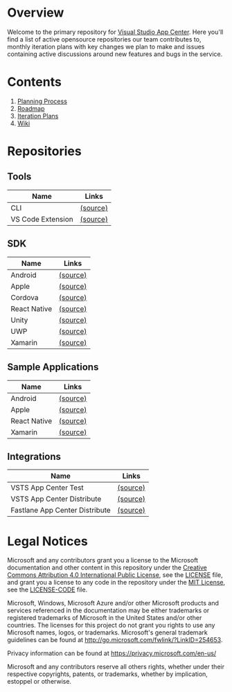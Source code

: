 # Overview
Welcome to the primary repository for [Visual Studio App Center](https://appcenter.ms). Here you'll find a list of active opensource repositories our team contributes to, monthly iteration plans with key changes we plan to make and issues containing active discussions around new features and bugs in the service.

# Contents

1. [Planning Process](https://github.com/Microsoft/appcenter/wiki/Planning)
2. [Roadmap](https://github.com/Microsoft/appcenter/wiki/Roadmap)
3. [Iteration Plans](https://github.com/Microsoft/appcenter/wiki/Iterations)
4. [Wiki](https://github.com/Microsoft/appcenter/wiki)

# Repositories

## Tools

| Name                 | Links     |
| -------------------- |-----------|
| CLI                  | [(source)](https://github.com/Microsoft/appcenter-cli)         |
| VS Code Extension    | [(source)](https://github.com/Microsoft/vscode-appcenter)      |

## SDK

| Name            | Links     |
| --------------- |-----------|
| Android         | [(source)](https://github.com/Microsoft/AppCenter-SDK-Android)      |
| Apple           | [(source)](https://github.com/Microsoft/AppCenter-SDK-Apple)        |
| Cordova         | [(source)](https://github.com/Microsoft/appcenter-sdk-cordova)      |
| React Native    | [(source)](https://github.com/Microsoft/appcenter-sdk-react-native) |
| Unity           | [(source)](https://github.com/Microsoft/AppCenter-SDK-Unity)        |
| UWP             | [(source)](https://github.com/Microsoft/AppCenter-SDK-DotNet)       |
| Xamarin         | [(source)](https://github.com/Microsoft/AppCenter-SDK-DotNet)      |

## Sample Applications

| Name            | Links     |
| --------------- |-----------|
| Android         | [(source)](https://github.com/Microsoft/appcenter-sampleapp-android)      |
| Apple           | [(source)](https://github.com/Microsoft/appcenter-sampleapp-ios-swift)    |
| React Native    | [(source)](https://github.com/Microsoft/appcenter-sampleapp-react-native) |
| Xamarin         | [(source)](https://github.com/Microsoft/appcenter-sampleapp-xamarin)      |


## Integrations
| Name                           | Links        |
| ------------------------------ |--------------|
| VSTS App Center Test           | [(source)](https://github.com/Microsoft/vsts-tasks/tree/master/Tasks/AppCenterTestV1)       |
| VSTS App Center Distribute     | [(source)](https://github.com/Microsoft/vsts-tasks/tree/master/Tasks/AppCenterDistributeV1) |
| Fastlane App Center Distribute | [(source)](https://github.com/Microsoft/fastlane-plugin-appcenter)                          |

# Legal Notices

Microsoft and any contributors grant you a license to the Microsoft documentation and other content
in this repository under the [Creative Commons Attribution 4.0 International Public License](https://creativecommons.org/licenses/by/4.0/legalcode),
see the [LICENSE](LICENSE) file, and grant you a license to any code in the repository under the [MIT License](https://opensource.org/licenses/MIT), see the
[LICENSE-CODE](LICENSE-CODE) file.

Microsoft, Windows, Microsoft Azure and/or other Microsoft products and services referenced in the documentation
may be either trademarks or registered trademarks of Microsoft in the United States and/or other countries.
The licenses for this project do not grant you rights to use any Microsoft names, logos, or trademarks.
Microsoft's general trademark guidelines can be found at http://go.microsoft.com/fwlink/?LinkID=254653.

Privacy information can be found at https://privacy.microsoft.com/en-us/

Microsoft and any contributors reserve all others rights, whether under their respective copyrights, patents,
or trademarks, whether by implication, estoppel or otherwise.
